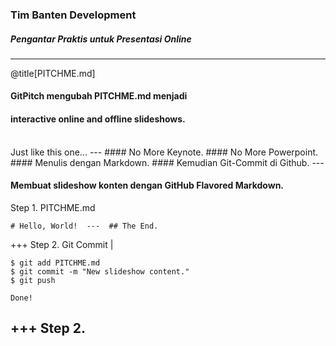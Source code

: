 ### Tim Banten Development

##### Pengantar Praktis untuk Presentasi Online

---
@title[PITCHME.md]

#### GitPitch mengubah <span class="gold">PITCHME.md</span> menjadi
#### interactive online and offline slideshows.
<br>
<span class="aside">Just like this one...</span>
---
#### No More <span class="gray">Keynote</span>.
#### No More <span class="gray">Powerpoint</span>.
<br>
#### Menulis dengan <span class="gold">Markdown</span>.
#### Kemudian  <span class="gold">Git-Commit di Github</span>.
---

#### Membuat slideshow konten dengan GitHub Flavored Markdown.
Step 1. PITCHME.md
```
# Hello, World!  ---  ## The End.
```
+++
Step 2. Git Commit |
```shell
$ git add PITCHME.md
$ git commit -m "New slideshow content."
$ git push

Done!
```
+++
Step 2. 
---


